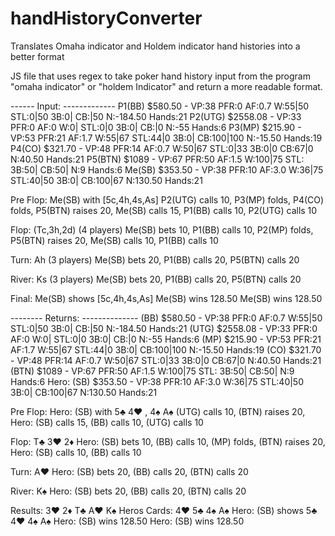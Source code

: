 # handHistoryConverter
Translates Omaha indicator and Holdem indicator hand histories into a better format


JS file that uses regex to take poker hand history input from the program "omaha indicator" or "holdem Indicator" and return a more readable format. 


------  Input:  -------------
P1(BB) $580.50    -  VP:38 PFR:0 AF:0.7 W:55|50 STL:0|50 3B:0| CB:|50 N:-184.50 Hands:21
P2(UTG) $2558.08  -  VP:33 PFR:0 AF:0 W:0| STL:0|0 3B:0| CB:|0 N:-55 Hands:6
P3(MP) $215.90    -  VP:53 PFR:21 AF:1.7 W:55|67 STL:44|0 3B:0| CB:100|100 N:-15.50 Hands:19
P4(CO) $321.70    -  VP:48 PFR:14 AF:0.7 W:50|67 STL:0|33 3B:0|0 CB:67|0 N:40.50 Hands:21
P5(BTN) $1089     -  VP:67 PFR:50 AF:1.5 W:100|75 STL: 3B:50| CB:50| N:9 Hands:6
Me(SB) $353.50    -  VP:38 PFR:10 AF:3.0 W:36|75 STL:40|50 3B:0| CB:100|67 N:130.50 Hands:21


Pre Flop: Me(SB) with [5c,4h,4s,As]
P2(UTG) calls 10, P3(MP) folds, P4(CO) folds, P5(BTN) raises 20, Me(SB) calls 15, P1(BB) calls 10, P2(UTG) calls 10  


Flop: (Tc,3h,2d) (4 players)
Me(SB) bets 10, P1(BB) calls 10, P2(MP) folds, P5(BTN) raises 20, Me(SB) calls 10, P1(BB) calls 10  


Turn: Ah (3 players)
Me(SB) bets 20, P1(BB) calls 20, P5(BTN) calls 20  


River: Ks (3 players)
Me(SB) bets 20, P1(BB) calls 20, P5(BTN) calls 20  


Final:
Me(SB) shows [5c,4h,4s,As]
Me(SB) wins 128.50
Me(SB) wins 128.50


--------  Returns:  --------------
(BB) $580.50 - VP:38 PFR:0 AF:0.7 W:55|50 STL:0|50 3B:0| CB:|50 N:-184.50 Hands:21
(UTG) $2558.08 - VP:33 PFR:0 AF:0 W:0| STL:0|0 3B:0| CB:|0 N:-55 Hands:6
(MP) $215.90 - VP:53 PFR:21 AF:1.7 W:55|67 STL:44|0 3B:0| CB:100|100 N:-15.50 Hands:19
(CO) $321.70 - VP:48 PFR:14 AF:0.7 W:50|67 STL:0|33 3B:0|0 CB:67|0 N:40.50 Hands:21
(BTN) $1089 - VP:67 PFR:50 AF:1.5 W:100|75 STL: 3B:50| CB:50| N:9 Hands:6
Hero: (SB) $353.50 - VP:38 PFR:10 AF:3.0 W:36|75 STL:40|50 3B:0| CB:100|67 N:130.50 Hands:21

Pre Flop:
Hero: (SB) with 5♣ 4♥
, 4♠ A♠
(UTG) calls 10, (BTN) raises 20,
Hero: (SB) calls 15, (BB) calls 10, (UTG) calls 10

Flop: T♣ 3♥ 2♦
Hero: (SB) bets 10, (BB) calls 10, (MP) folds, (BTN) raises 20, Hero: (SB) calls 10, (BB) calls 10

Turn: A♥
Hero: (SB) bets 20, (BB) calls 20, (BTN) calls 20

River: K♠
Hero: (SB) bets 20, (BB) calls 20, (BTN) calls 20

Results: 3♥ 2♦ T♣ A♥ K♠
Heros Cards: 4♥ 5♣ 4♠ A♠
Hero: (SB) shows 5♣ 4♥ 4♠ A♠ Hero: (SB) wins 128.50 Hero: (SB) wins 128.50 

